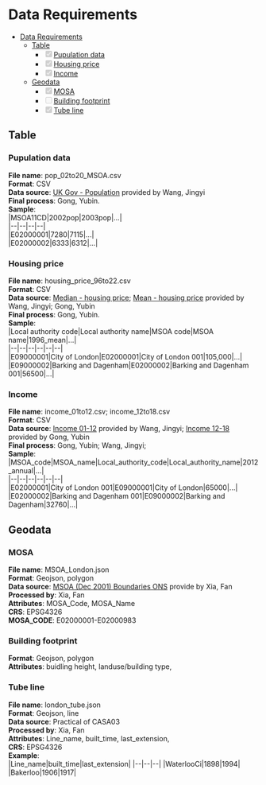 # Data Requirements

- [Data Requirements](#data-requirements)
  * [Table](#table)
    + <input type="checkbox" disabled checked/>[Pupulation data](#pupulation-data)
    + <input type="checkbox" disabled checked/>[Housing price](#housing-price)
    + <input type="checkbox" disabled checked/>[Income](#income)
  * [Geodata](#geodata)
    + <input type="checkbox" disabled checked/>[MOSA](#mosa)
    + <input type="checkbox" disabled/>[Building footprint](#building-footprint)
    + <input type="checkbox" disabled checked/>[Tube line](#tube-line)
    
## Table 
### Pupulation data
**File name**: pop_02to20_MSOA.csv   
**Format**: CSV   
**Data source**: [UK Gov - Population](https://www.ons.gov.uk/peoplepopulationandcommunity/populationandmigration/populationestimates/datasets/lowersuperoutputareamidyearpopulationestimates) provided by Wang, Jingyi   
**Final process**: Gong, Yubin.   
**Sample**:     
|MSOA11CD|2002pop|2003pop|...|   
|--|--|--|--|   
|E02000001|7280|7115|...|   
|E02000002|6333|6312|...|  
    

### Housing price
**File name**: housing_price_96to22.csv   
**Format**: CSV   
**Data source**: [Median - housing price](https://www.ons.gov.uk/peoplepopulationandcommunity/housing/datasets/hpssadataset2medianhousepricebymsoaquarterlyrollingyear); [Mean - housing price](https://www.ons.gov.uk/peoplepopulationandcommunity/housing/datasets/hpssadataset3meanhousepricebymsoaquarterlyrollingyear)  provided by Wang, Jingyi; Gong, Yubin    
**Final process**: Gong, Yubin.   
**Sample**:    
|Local authority code|Local authority name|MSOA code|MSOA name|1996_mean|...|   
|--|--|--|--|--|--|   
|E09000001|City of London|E02000001|City of London 001|105,000|...|   
|E09000002|Barking and Dagenham|E02000002|Barking and Dagenham 001|56500|...|   

### Income
**File name**: income_01to12.csv; income_12to18.csv    
**Format**: CSV    
**Data source**: [Income 01-12](https://data.london.gov.uk/dataset/household-income-estimates-small-areas) provided by Wang, Jingyi; [Income 12-18](https://www.ons.gov.uk/employmentandlabourmarket/peopleinwork/earningsandworkinghours/datasets/smallareaincomeestimatesformiddlelayersuperoutputareasenglandandwales) provided by Gong, Yubin    
**Final process**: Gong, Yubin; Wang, Jingyi;    
**Sample**:    
|MSOA_code|MSOA_name|Local_authority_code|Local_authority_name|2012_annual|...|   
|--|--|--|--|--|--|    
|E02000001|City of London 001|E09000001|City of London|65000|...|   
|E02000002|Barking and Dagenham 001|E09000002|Barking and Dagenham|32760|...| 

## Geodata
### MOSA
**File name**: MSOA_London.json   
**Format**: Geojson, polygon   
**Data source**: [MSOA (Dec 2001) Boundaries ONS](https://geoportal.statistics.gov.uk/datasets/ons::msoa-dec-2001-boundaries-ew-bfc/about) provide by Xia, Fan   
**Processed by**: Xia, Fan   
**Attributes**: MOSA_Code, MOSA_Name   
**CRS**: EPSG4326   
**MOSA_CODE**: E02000001-E02000983   

### Building footprint
**Format**: Geojson, polygon   
**Attributes**: buidling height, landuse/building type, 

### Tube line
**File name**: london_tube.json   
**Format**: Geojson, line    
**Data source**: Practical of CASA03  
**Processed by**: Xia, Fan   
**Attributes**: Line_name, built_time, last_extension,  
**CRS**: EPSG4326   
**Example**:   
|Line_name|built_time|last_extension|
|--|--|--|
|WaterlooCi|1898|1994|
|Bakerloo|1906|1917|    


